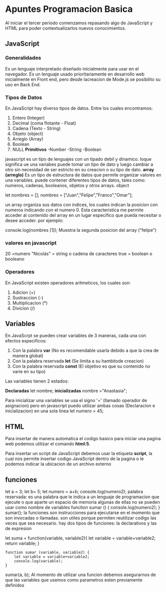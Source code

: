 # Apuntes Programacion Basica
Al iniciar el tercer periodo comenzamos repasando algo de JavaScript y HTML para poder contextualizarlos nuevos conocimientos.

## JavaScript

### Generalidades

Es un lenguaje interpretado diseñado inicialmente para usar en el navegador.
Es un lenguaje usado prioritariamente en desarrollo web inicialmente en Front end, pero desde lacreacion de Mode.js se posibilito su uso en Back End.

### Tipos de Datos
En JavaScript hay diverso tipos de datos. Entre los cuales encontramos:

1. Entero (Integer)
2. Decimal (coma flotante - Float)
3. Cadena (Texto - String)
4. Objeto (object)
5. Arreglo (Array)
6. Boolean
7. NULL
   **Primitivos**
-Number
-String
-Boolean

javascript es un tipo de lenguajes con un tipado debil y dinamico. loque significa ue una variabes puede tomar un tipo de dato y luego cambiar a otro sin necesidad de ser estricto en su creacion o su tipo de dato.
**array (arreglo)**
Es un tipo de estructura de datos que permite organizar valores en una variables. puede contener diferentes tipos de datos, tales como: numeros, cadenas, booleanos, objetos y otros arrays.
object

let nombres = [];
nombres = ["Juan","Felipe","Franco","Omar"];

un array organiza sus datos con indices, los cuales indican la posicion con numeros indicando con el numero 0. Esta caracteristica me permite acceder al contenido del array en un lugar especifico que pueda necesitar o desee acceder. por ejemplo:

console.log(nombres [1]); Muestra la segunda posicion del array ("felipe")

### valores en javascript

20 =numero
"Nicolás" = string o cadena de caracteres
true = boolean o booleano


### Operadores

En JavaScript existen operadores aritmeticos, los cuales son:

1. Adicion (+)
2. Sustraccion (-)
3. Multiplicacion (*)
4. Divicion (/)

## Variables

En JavaScrpt se pueden crear variables de 3 maneras, cada una con efectos especificos:

1. Con la palabra **var** (No es recomendable usarla debido a que la crea de manera global)
2. Con la palabra reservada **let** (Se limita a su hambitode creacion)
3. Con la palabra reservada **const** (El objetivo es que su contenido no varie en su tipo)

Las variables tienen 2 estados:

**Declaradas**
let nombre;
**inicializadas**
nombre ="Anastasia";

Para inicializar  una variables se usa el signo '=' (llamado operador de asignacion)
pero en javascript puedo utilizar ambas cosas (Declaracion e inicializacion) en una sola linea
let numero = 45;

## HTML

Para insertar de manera automatica el codigo basico para iniciar una pagina web podemos utilizar el comando **html:5**.

Para insertar un script de JavaScript debemos usar la etiqueta **script**, la cual nos permite insertar codigo JavaScript dentro de la pagina o le podemos indicar la ubicacion de un archivo externo

## funciones
let a = 3; 
let b= 5; 
let numero = a+b;
console.log(numero2);
palabra reservada: es una palabra que le indica a un lenguaje de programacion que ejecute o que aparte un espacio de memoria algunas de ellas no se pueden usar como nombre de variables
function sumar () { 
    console.log(numero2); 
}
sumar(); 
la funciones son instrucciones para ejecutarse en el momento que son invocadas o llamadas. son utiles porque permiten reutilizar codigo las veces que sea necesario. 
hay dos tipos de funciones: la declarativos y las de expresion

let suma = function(variable, variable2){
    let variable = variable+variable2;
     return variable; 
}

    function sumar (variable, variable2) {
        let variable = variable+variable2;
        console.log(variable);
    }
sumar(a, b);
Al momento de utilizar una funcion debemos asegurarnos de que las variables que usemos como parametros esten previamente definidos